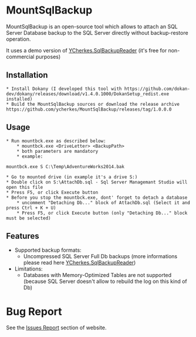 # MountSqlBackup

MountSqlBackup is an open-source tool which allows to attach an SQL Server Database backup to the SQL Server directly without backup-restore operation.

It uses a demo version of [YCherkes.SqlBackupReader](https://github.com/ycherkes/YCherkes.SqlBackupReader.Demo) (it's free for non-commercial purposes)

## Installation

	* Install Dokany (I developed this tool with https://github.com/dokan-dev/dokany/releases/download/v1.4.0.1000/DokanSetup_redist.exe installed)
	* Build the MountSqlBackup sources or download the release archive https://github.com/ycherkes/MountSqlBackup/releases/tag/1.0.0.0

## Usage	
	
	* Run mountbck.exe as described below:
		* mountbck.exe <DriveLetter> <BackupPath>
		* both parameters are mandatory
		* example: 
```Batchfile
mountbck.exe S C:\Temp\AdventureWorks2014.bak
```
	* Go to mounted drive (in example it's a drive S:)
	* Double click on S:\AttachDb.sql - Sql Server Managemant Studio will open this file
	* Press F5, or click Execute button
	* Before you stop the mountbck.exe, dont' forget to detach a database
		* uncomment "Detaching Db..." block of AttachDb.sql (Select it and press Ctrl + K + U)
		* Press F5, or click Execute button (only "Detaching Db..." block must be selected)

## Features

* Supported backup formats:
  * Uncompressed SQL Server Full Db backups (more informations please read here [YCherkes.SqlBackupReader](https://github.com/ycherkes/YCherkes.SqlBackupReader.Demo))
* Limitations:
  * Databases with Memory-Optimized Tables are not supported (because SQL Server doesn't allow to rebuild the log on this kind of Db)

# Bug Report

See the [Issues Report](https://github.com/ycherkes/MountSqlBackup/issues) section of website.